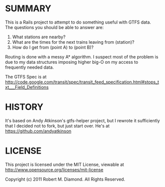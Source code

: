 # SUMMARY
This is a Rails project to attempt to do something useful with GTFS data.  The questions you should be able to answer are:
<ol>
<li>  What stations are nearby?</li>
<li>  What are the times for the next trains leaving from (station)?</li>
<li>  How do I get from (point A) to (point B)?</li>
</ol>

Routing is done with a messy A* algorithm.  I suspect most of the problem is 
due to my data structures imposing 
higher big-O on my access to frequently needed data.

The GTFS Spec is at 
http://code.google.com/transit/spec/transit_feed_specification.html#stops_txt___Field_Definitions

# HISTORY
It's based on Andy Atkinson's gtfs-helper project, but I rewrote it sufficiently
that I decided not to fork, but just start over.  He's at https://github.com/andyatkinson

# LICENSE
This project is licensed under the MIT License, viewable at http://www.opensource.org/licenses/mit-license

Copyright (c) 2011 Robert M. Diamond.  All Rights Reserved.
